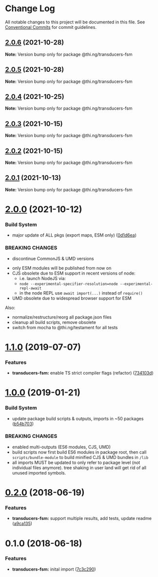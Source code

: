 # Change Log

All notable changes to this project will be documented in this file.
See [Conventional Commits](https://conventionalcommits.org) for commit guidelines.

## [2.0.6](https://github.com/thi-ng/umbrella/compare/@thi.ng/transducers-fsm@2.0.5...@thi.ng/transducers-fsm@2.0.6) (2021-10-28)

**Note:** Version bump only for package @thi.ng/transducers-fsm





## [2.0.5](https://github.com/thi-ng/umbrella/compare/@thi.ng/transducers-fsm@2.0.4...@thi.ng/transducers-fsm@2.0.5) (2021-10-28)

**Note:** Version bump only for package @thi.ng/transducers-fsm





## [2.0.4](https://github.com/thi-ng/umbrella/compare/@thi.ng/transducers-fsm@2.0.3...@thi.ng/transducers-fsm@2.0.4) (2021-10-25)

**Note:** Version bump only for package @thi.ng/transducers-fsm





## [2.0.3](https://github.com/thi-ng/umbrella/compare/@thi.ng/transducers-fsm@2.0.2...@thi.ng/transducers-fsm@2.0.3) (2021-10-15)

**Note:** Version bump only for package @thi.ng/transducers-fsm





## [2.0.2](https://github.com/thi-ng/umbrella/compare/@thi.ng/transducers-fsm@2.0.1...@thi.ng/transducers-fsm@2.0.2) (2021-10-15)

**Note:** Version bump only for package @thi.ng/transducers-fsm





## [2.0.1](https://github.com/thi-ng/umbrella/compare/@thi.ng/transducers-fsm@2.0.0...@thi.ng/transducers-fsm@2.0.1) (2021-10-13)

**Note:** Version bump only for package @thi.ng/transducers-fsm





# [2.0.0](https://github.com/thi-ng/umbrella/compare/@thi.ng/transducers-fsm@1.1.73...@thi.ng/transducers-fsm@2.0.0) (2021-10-12)


### Build System

* major update of ALL pkgs (export maps, ESM only) ([0d1d6ea](https://github.com/thi-ng/umbrella/commit/0d1d6ea9fab2a645d6c5f2bf2591459b939c09b6))


### BREAKING CHANGES

* discontinue CommonJS & UMD versions

- only ESM modules will be published from now on
- CJS obsolete due to ESM support in recent versions of node:
  - i.e. launch NodeJS via:
  - `node --experimental-specifier-resolution=node --experimental-repl-await`
  - in the node REPL use `await import(...)` instead of `require()`
- UMD obsolete due to widespread browser support for ESM

Also:
- normalize/restructure/reorg all package.json files
- cleanup all build scripts, remove obsolete
- switch from mocha to @thi.ng/testament for all tests






#  [1.1.0](https://github.com/thi-ng/umbrella/compare/@thi.ng/transducers-fsm@1.0.19...@thi.ng/transducers-fsm@1.1.0) (2019-07-07) 

###  Features 

- **transducers-fsm:** enable TS strict compiler flags (refactor) ([734103d](https://github.com/thi-ng/umbrella/commit/734103d)) 

#  [1.0.0](https://github.com/thi-ng/umbrella/compare/@thi.ng/transducers-fsm@0.2.36...@thi.ng/transducers-fsm@1.0.0) (2019-01-21) 

###  Build System 

- update package build scripts & outputs, imports in ~50 packages ([b54b703](https://github.com/thi-ng/umbrella/commit/b54b703)) 

###  BREAKING CHANGES 

- enabled multi-outputs (ES6 modules, CJS, UMD) 
- build scripts now first build ES6 modules in package root, then call   `scripts/bundle-module` to build minified CJS & UMD bundles in `/lib` 
- all imports MUST be updated to only refer to package level   (not individual files anymore). tree shaking in user land will get rid of   all unused imported symbols. 

#  [0.2.0](https://github.com/thi-ng/umbrella/compare/@thi.ng/transducers-fsm@0.1.0...@thi.ng/transducers-fsm@0.2.0) (2018-06-19) 

###  Features 

- **transducers-fsm:** support multiple results, add tests, update readme ([a9ca135](https://github.com/thi-ng/umbrella/commit/a9ca135)) 

#  0.1.0 (2018-06-18) 

###  Features 

- **transducers-fsm:** inital import ([7c3c290](https://github.com/thi-ng/umbrella/commit/7c3c290))
